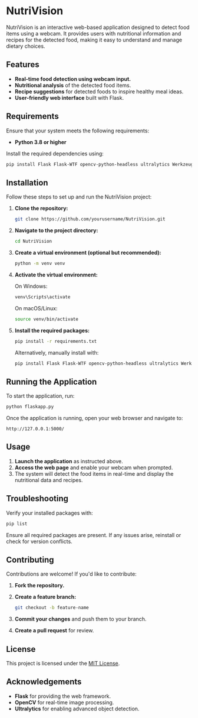 
# NutriVision

NutriVision is an interactive web-based application designed to detect food items using a webcam. It provides users with nutritional information and recipes for the detected food, making it easy to understand and manage dietary choices.

## Features

- **Real-time food detection using webcam input.**
- **Nutritional analysis** of the detected food items.
- **Recipe suggestions** for detected foods to inspire healthy meal ideas.
- **User-friendly web interface** built with Flask.

## Requirements

Ensure that your system meets the following requirements:

- **Python 3.8 or higher**

Install the required dependencies using:

```bash
pip install Flask Flask-WTF opencv-python-headless ultralytics Werkzeug
```

## Installation

Follow these steps to set up and run the NutriVision project:

1. **Clone the repository:**

   ```bash
   git clone https://github.com/yourusername/NutriVision.git
   ```

2. **Navigate to the project directory:**

   ```bash
   cd NutriVision
   ```

3. **Create a virtual environment (optional but recommended):**

   ```bash
   python -m venv venv
   ```

4. **Activate the virtual environment:**

   On Windows:

   ```bash
   venv\Scripts\activate
   ```

   On macOS/Linux:

   ```bash
   source venv/bin/activate
   ```

5. **Install the required packages:**

   ```bash
   pip install -r requirements.txt
   ```

   Alternatively, manually install with:

   ```bash
   pip install Flask Flask-WTF opencv-python-headless ultralytics Werkzeug
   ```

## Running the Application

To start the application, run:

```bash
python flaskapp.py
```

Once the application is running, open your web browser and navigate to:

```plaintext
http://127.0.0.1:5000/
```

## Usage

1. **Launch the application** as instructed above.
2. **Access the web page** and enable your webcam when prompted.
3. The system will detect the food items in real-time and display the nutritional data and recipes.

## Troubleshooting

Verify your installed packages with:

```bash
pip list
```

Ensure all required packages are present. If any issues arise, reinstall or check for version conflicts.

## Contributing

Contributions are welcome! If you'd like to contribute:

1. **Fork the repository.**
2. **Create a feature branch:**

   ```bash
   git checkout -b feature-name
   ```

3. **Commit your changes** and push them to your branch.
4. **Create a pull request** for review.

## License

This project is licensed under the [MIT License](LICENSE).

## Acknowledgements

- **Flask** for providing the web framework.
- **OpenCV** for real-time image processing.
- **Ultralytics** for enabling advanced object detection.

